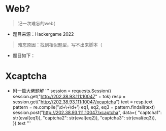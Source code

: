 # Web?
>记一次难忘的web(
* 题目来源：Hackergame 2022
> 难忘原因：找到相似题型，写不出来脚本（
* 题目如下：
# Xcaptcha


* 附一篇大佬题解
'''
session = requests.Session()
session.get("http://202.38.93.111:10047" + tok)
resp = session.get("http://202.38.93.111:10047/xcaptcha")
text = resp.text
pattern = re.compile('\\d+\\+\\d+')
eq1, eq2, eq3 = pattern.findall(text)
session.post("http://202.38.93.111:10047/xcaptcha", data={
    "captcha1": str(eval(eq1)), "captcha2": str(eval(eq2)), "captcha3": str(eval(eq3)), 
}).text
'''
